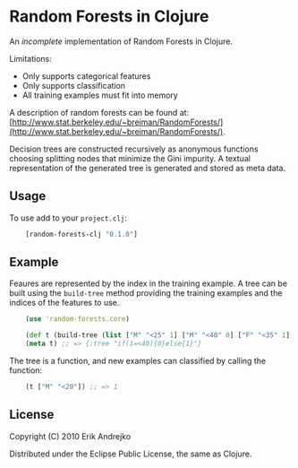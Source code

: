 # Random Forests in Clojure

An _incomplete_ implementation of Random Forests in Clojure.

Limitations:
- Only supports categorical features
- Only supports classification
- All training examples must fit into memory

A description of random forests can be found at: [http://www.stat.berkeley.edu/~breiman/RandomForests/](http://www.stat.berkeley.edu/~breiman/RandomForests/).

Decision trees are constructed recursively as anonymous functions choosing splitting nodes that minimize the Gini impurity.  A textual representation of the generated tree is generated and stored as meta data.

## Usage

To use add to your `project.clj`:

```clojure
    [random-forests-clj "0.1.0"]
```

## Example

Feaures are represented by the index in the training example.  A tree can be built using the `build-tree` method providing the training examples and the indices of the features to use.

```clojure
    (use 'random-forests.core)

    (def t (build-tree (list ["M" "<25" 1] ["M" "<40" 0] ["F" "<35" 1] ["F" "<30" 1] ) #{0 1}))
    (meta t) ;; => {:tree "if(1=<40){0}else{1}"}
```

The tree is a function, and new examples can classified by calling the function:

```clojure
    (t ["M" "<20"]) ;; => 1
```

## License

Copyright (C) 2010 Erik Andrejko

Distributed under the Eclipse Public License, the same as Clojure.
